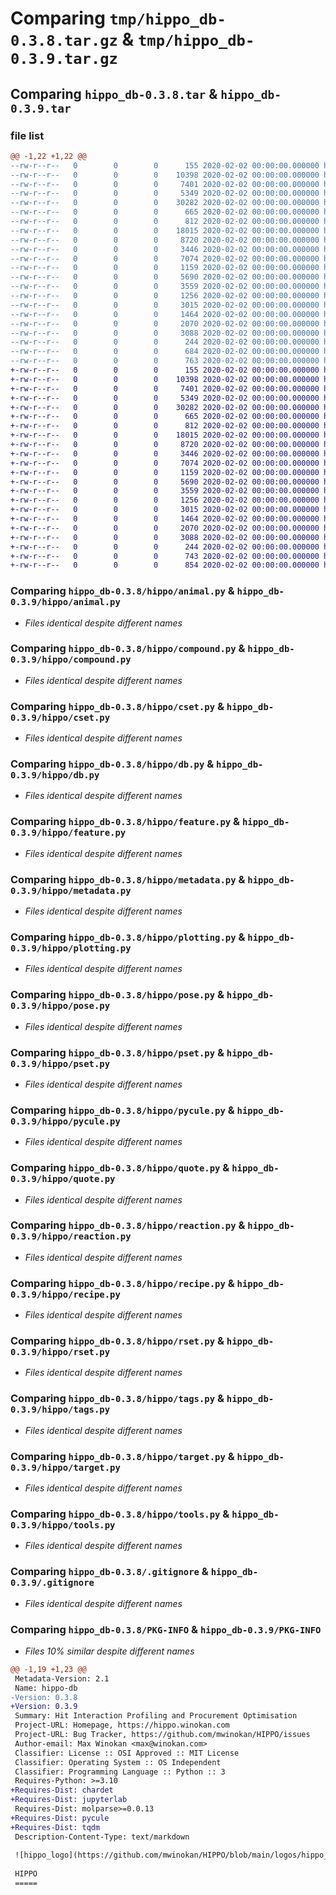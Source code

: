 # Comparing `tmp/hippo_db-0.3.8.tar.gz` & `tmp/hippo_db-0.3.9.tar.gz`

## Comparing `hippo_db-0.3.8.tar` & `hippo_db-0.3.9.tar`

### file list

```diff
@@ -1,22 +1,22 @@
--rw-r--r--   0        0        0      155 2020-02-02 00:00:00.000000 hippo_db-0.3.8/hippo/__init__.py
--rw-r--r--   0        0        0    10398 2020-02-02 00:00:00.000000 hippo_db-0.3.8/hippo/animal.py
--rw-r--r--   0        0        0     7401 2020-02-02 00:00:00.000000 hippo_db-0.3.8/hippo/compound.py
--rw-r--r--   0        0        0     5349 2020-02-02 00:00:00.000000 hippo_db-0.3.8/hippo/cset.py
--rw-r--r--   0        0        0    30282 2020-02-02 00:00:00.000000 hippo_db-0.3.8/hippo/db.py
--rw-r--r--   0        0        0      665 2020-02-02 00:00:00.000000 hippo_db-0.3.8/hippo/feature.py
--rw-r--r--   0        0        0      812 2020-02-02 00:00:00.000000 hippo_db-0.3.8/hippo/metadata.py
--rw-r--r--   0        0        0    18015 2020-02-02 00:00:00.000000 hippo_db-0.3.8/hippo/plotting.py
--rw-r--r--   0        0        0     8720 2020-02-02 00:00:00.000000 hippo_db-0.3.8/hippo/pose.py
--rw-r--r--   0        0        0     3446 2020-02-02 00:00:00.000000 hippo_db-0.3.8/hippo/pset.py
--rw-r--r--   0        0        0     7074 2020-02-02 00:00:00.000000 hippo_db-0.3.8/hippo/pycule.py
--rw-r--r--   0        0        0     1159 2020-02-02 00:00:00.000000 hippo_db-0.3.8/hippo/quote.py
--rw-r--r--   0        0        0     5690 2020-02-02 00:00:00.000000 hippo_db-0.3.8/hippo/reaction.py
--rw-r--r--   0        0        0     3559 2020-02-02 00:00:00.000000 hippo_db-0.3.8/hippo/recipe.py
--rw-r--r--   0        0        0     1256 2020-02-02 00:00:00.000000 hippo_db-0.3.8/hippo/rset.py
--rw-r--r--   0        0        0     3015 2020-02-02 00:00:00.000000 hippo_db-0.3.8/hippo/tags.py
--rw-r--r--   0        0        0     1464 2020-02-02 00:00:00.000000 hippo_db-0.3.8/hippo/target.py
--rw-r--r--   0        0        0     2070 2020-02-02 00:00:00.000000 hippo_db-0.3.8/hippo/tools.py
--rw-r--r--   0        0        0     3088 2020-02-02 00:00:00.000000 hippo_db-0.3.8/.gitignore
--rw-r--r--   0        0        0      244 2020-02-02 00:00:00.000000 hippo_db-0.3.8/README.md
--rw-r--r--   0        0        0      684 2020-02-02 00:00:00.000000 hippo_db-0.3.8/pyproject.toml
--rw-r--r--   0        0        0      763 2020-02-02 00:00:00.000000 hippo_db-0.3.8/PKG-INFO
+-rw-r--r--   0        0        0      155 2020-02-02 00:00:00.000000 hippo_db-0.3.9/hippo/__init__.py
+-rw-r--r--   0        0        0    10398 2020-02-02 00:00:00.000000 hippo_db-0.3.9/hippo/animal.py
+-rw-r--r--   0        0        0     7401 2020-02-02 00:00:00.000000 hippo_db-0.3.9/hippo/compound.py
+-rw-r--r--   0        0        0     5349 2020-02-02 00:00:00.000000 hippo_db-0.3.9/hippo/cset.py
+-rw-r--r--   0        0        0    30282 2020-02-02 00:00:00.000000 hippo_db-0.3.9/hippo/db.py
+-rw-r--r--   0        0        0      665 2020-02-02 00:00:00.000000 hippo_db-0.3.9/hippo/feature.py
+-rw-r--r--   0        0        0      812 2020-02-02 00:00:00.000000 hippo_db-0.3.9/hippo/metadata.py
+-rw-r--r--   0        0        0    18015 2020-02-02 00:00:00.000000 hippo_db-0.3.9/hippo/plotting.py
+-rw-r--r--   0        0        0     8720 2020-02-02 00:00:00.000000 hippo_db-0.3.9/hippo/pose.py
+-rw-r--r--   0        0        0     3446 2020-02-02 00:00:00.000000 hippo_db-0.3.9/hippo/pset.py
+-rw-r--r--   0        0        0     7074 2020-02-02 00:00:00.000000 hippo_db-0.3.9/hippo/pycule.py
+-rw-r--r--   0        0        0     1159 2020-02-02 00:00:00.000000 hippo_db-0.3.9/hippo/quote.py
+-rw-r--r--   0        0        0     5690 2020-02-02 00:00:00.000000 hippo_db-0.3.9/hippo/reaction.py
+-rw-r--r--   0        0        0     3559 2020-02-02 00:00:00.000000 hippo_db-0.3.9/hippo/recipe.py
+-rw-r--r--   0        0        0     1256 2020-02-02 00:00:00.000000 hippo_db-0.3.9/hippo/rset.py
+-rw-r--r--   0        0        0     3015 2020-02-02 00:00:00.000000 hippo_db-0.3.9/hippo/tags.py
+-rw-r--r--   0        0        0     1464 2020-02-02 00:00:00.000000 hippo_db-0.3.9/hippo/target.py
+-rw-r--r--   0        0        0     2070 2020-02-02 00:00:00.000000 hippo_db-0.3.9/hippo/tools.py
+-rw-r--r--   0        0        0     3088 2020-02-02 00:00:00.000000 hippo_db-0.3.9/.gitignore
+-rw-r--r--   0        0        0      244 2020-02-02 00:00:00.000000 hippo_db-0.3.9/README.md
+-rw-r--r--   0        0        0      743 2020-02-02 00:00:00.000000 hippo_db-0.3.9/pyproject.toml
+-rw-r--r--   0        0        0      854 2020-02-02 00:00:00.000000 hippo_db-0.3.9/PKG-INFO
```

### Comparing `hippo_db-0.3.8/hippo/animal.py` & `hippo_db-0.3.9/hippo/animal.py`

 * *Files identical despite different names*

### Comparing `hippo_db-0.3.8/hippo/compound.py` & `hippo_db-0.3.9/hippo/compound.py`

 * *Files identical despite different names*

### Comparing `hippo_db-0.3.8/hippo/cset.py` & `hippo_db-0.3.9/hippo/cset.py`

 * *Files identical despite different names*

### Comparing `hippo_db-0.3.8/hippo/db.py` & `hippo_db-0.3.9/hippo/db.py`

 * *Files identical despite different names*

### Comparing `hippo_db-0.3.8/hippo/feature.py` & `hippo_db-0.3.9/hippo/feature.py`

 * *Files identical despite different names*

### Comparing `hippo_db-0.3.8/hippo/metadata.py` & `hippo_db-0.3.9/hippo/metadata.py`

 * *Files identical despite different names*

### Comparing `hippo_db-0.3.8/hippo/plotting.py` & `hippo_db-0.3.9/hippo/plotting.py`

 * *Files identical despite different names*

### Comparing `hippo_db-0.3.8/hippo/pose.py` & `hippo_db-0.3.9/hippo/pose.py`

 * *Files identical despite different names*

### Comparing `hippo_db-0.3.8/hippo/pset.py` & `hippo_db-0.3.9/hippo/pset.py`

 * *Files identical despite different names*

### Comparing `hippo_db-0.3.8/hippo/pycule.py` & `hippo_db-0.3.9/hippo/pycule.py`

 * *Files identical despite different names*

### Comparing `hippo_db-0.3.8/hippo/quote.py` & `hippo_db-0.3.9/hippo/quote.py`

 * *Files identical despite different names*

### Comparing `hippo_db-0.3.8/hippo/reaction.py` & `hippo_db-0.3.9/hippo/reaction.py`

 * *Files identical despite different names*

### Comparing `hippo_db-0.3.8/hippo/recipe.py` & `hippo_db-0.3.9/hippo/recipe.py`

 * *Files identical despite different names*

### Comparing `hippo_db-0.3.8/hippo/rset.py` & `hippo_db-0.3.9/hippo/rset.py`

 * *Files identical despite different names*

### Comparing `hippo_db-0.3.8/hippo/tags.py` & `hippo_db-0.3.9/hippo/tags.py`

 * *Files identical despite different names*

### Comparing `hippo_db-0.3.8/hippo/target.py` & `hippo_db-0.3.9/hippo/target.py`

 * *Files identical despite different names*

### Comparing `hippo_db-0.3.8/hippo/tools.py` & `hippo_db-0.3.9/hippo/tools.py`

 * *Files identical despite different names*

### Comparing `hippo_db-0.3.8/.gitignore` & `hippo_db-0.3.9/.gitignore`

 * *Files identical despite different names*

### Comparing `hippo_db-0.3.8/PKG-INFO` & `hippo_db-0.3.9/PKG-INFO`

 * *Files 10% similar despite different names*

```diff
@@ -1,19 +1,23 @@
 Metadata-Version: 2.1
 Name: hippo-db
-Version: 0.3.8
+Version: 0.3.9
 Summary: Hit Interaction Profiling and Procurement Optimisation
 Project-URL: Homepage, https://hippo.winokan.com
 Project-URL: Bug Tracker, https://github.com/mwinokan/HIPPO/issues
 Author-email: Max Winokan <max@winokan.com>
 Classifier: License :: OSI Approved :: MIT License
 Classifier: Operating System :: OS Independent
 Classifier: Programming Language :: Python :: 3
 Requires-Python: >=3.10
+Requires-Dist: chardet
+Requires-Dist: jupyterlab
 Requires-Dist: molparse>=0.0.13
+Requires-Dist: pycule
+Requires-Dist: tqdm
 Description-Content-Type: text/markdown
 
 ![hippo_logo](https://github.com/mwinokan/HIPPO/blob/main/logos/hippo_logo-05.png?raw=true)
 
 HIPPO
 =====
```


